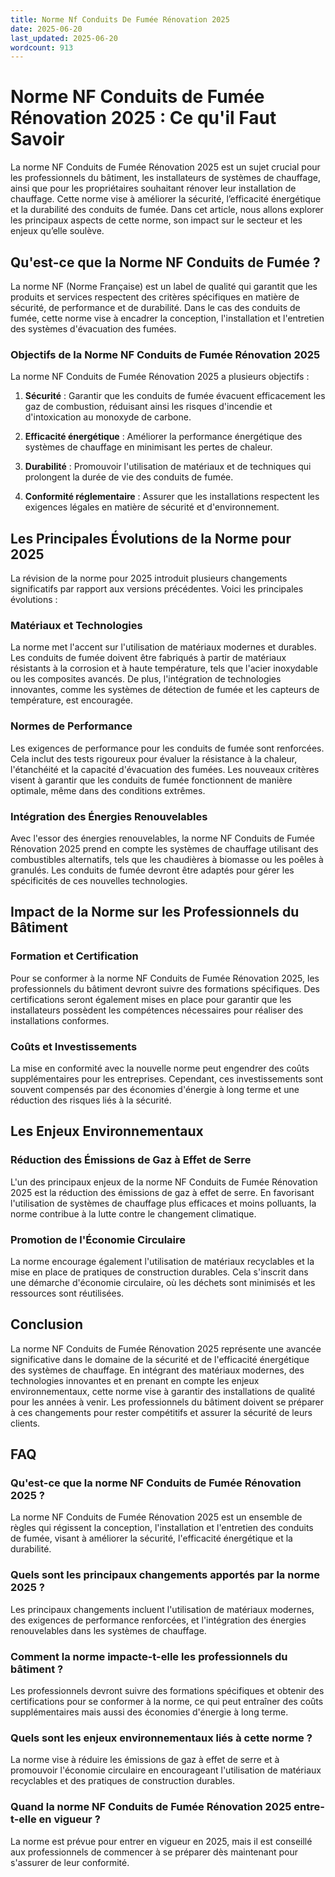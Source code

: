 ```yaml
---
title: Norme Nf Conduits De Fumée Rénovation 2025
date: 2025-06-20
last_updated: 2025-06-20
wordcount: 913
---
```


# Norme NF Conduits de Fumée Rénovation 2025 : Ce qu'il Faut Savoir

La norme NF Conduits de Fumée Rénovation 2025 est un sujet crucial pour les professionnels du bâtiment, les installateurs de systèmes de chauffage, ainsi que pour les propriétaires souhaitant rénover leur installation de chauffage. Cette norme vise à améliorer la sécurité, l’efficacité énergétique et la durabilité des conduits de fumée. Dans cet article, nous allons explorer les principaux aspects de cette norme, son impact sur le secteur et les enjeux qu’elle soulève.

## Qu'est-ce que la Norme NF Conduits de Fumée ?

La norme NF (Norme Française) est un label de qualité qui garantit que les produits et services respectent des critères spécifiques en matière de sécurité, de performance et de durabilité. Dans le cas des conduits de fumée, cette norme vise à encadrer la conception, l'installation et l'entretien des systèmes d'évacuation des fumées.

### Objectifs de la Norme NF Conduits de Fumée Rénovation 2025

La norme NF Conduits de Fumée Rénovation 2025 a plusieurs objectifs :

1. **Sécurité** : Garantir que les conduits de fumée évacuent efficacement les gaz de combustion, réduisant ainsi les risques d'incendie et d'intoxication au monoxyde de carbone.
   
2. **Efficacité énergétique** : Améliorer la performance énergétique des systèmes de chauffage en minimisant les pertes de chaleur.

3. **Durabilité** : Promouvoir l'utilisation de matériaux et de techniques qui prolongent la durée de vie des conduits de fumée.

4. **Conformité réglementaire** : Assurer que les installations respectent les exigences légales en matière de sécurité et d'environnement.

## Les Principales Évolutions de la Norme pour 2025

La révision de la norme pour 2025 introduit plusieurs changements significatifs par rapport aux versions précédentes. Voici les principales évolutions :

### Matériaux et Technologies

La norme met l'accent sur l'utilisation de matériaux modernes et durables. Les conduits de fumée doivent être fabriqués à partir de matériaux résistants à la corrosion et à haute température, tels que l'acier inoxydable ou les composites avancés. De plus, l'intégration de technologies innovantes, comme les systèmes de détection de fumée et les capteurs de température, est encouragée.

### Normes de Performance

Les exigences de performance pour les conduits de fumée sont renforcées. Cela inclut des tests rigoureux pour évaluer la résistance à la chaleur, l'étanchéité et la capacité d'évacuation des fumées. Les nouveaux critères visent à garantir que les conduits de fumée fonctionnent de manière optimale, même dans des conditions extrêmes.

### Intégration des Énergies Renouvelables

Avec l'essor des énergies renouvelables, la norme NF Conduits de Fumée Rénovation 2025 prend en compte les systèmes de chauffage utilisant des combustibles alternatifs, tels que les chaudières à biomasse ou les poêles à granulés. Les conduits de fumée devront être adaptés pour gérer les spécificités de ces nouvelles technologies.

## Impact de la Norme sur les Professionnels du Bâtiment

### Formation et Certification

Pour se conformer à la norme NF Conduits de Fumée Rénovation 2025, les professionnels du bâtiment devront suivre des formations spécifiques. Des certifications seront également mises en place pour garantir que les installateurs possèdent les compétences nécessaires pour réaliser des installations conformes.

### Coûts et Investissements

La mise en conformité avec la nouvelle norme peut engendrer des coûts supplémentaires pour les entreprises. Cependant, ces investissements sont souvent compensés par des économies d'énergie à long terme et une réduction des risques liés à la sécurité.

## Les Enjeux Environnementaux

### Réduction des Émissions de Gaz à Effet de Serre

L'un des principaux enjeux de la norme NF Conduits de Fumée Rénovation 2025 est la réduction des émissions de gaz à effet de serre. En favorisant l'utilisation de systèmes de chauffage plus efficaces et moins polluants, la norme contribue à la lutte contre le changement climatique.

### Promotion de l'Économie Circulaire

La norme encourage également l'utilisation de matériaux recyclables et la mise en place de pratiques de construction durables. Cela s'inscrit dans une démarche d'économie circulaire, où les déchets sont minimisés et les ressources sont réutilisées.

## Conclusion

La norme NF Conduits de Fumée Rénovation 2025 représente une avancée significative dans le domaine de la sécurité et de l'efficacité énergétique des systèmes de chauffage. En intégrant des matériaux modernes, des technologies innovantes et en prenant en compte les enjeux environnementaux, cette norme vise à garantir des installations de qualité pour les années à venir. Les professionnels du bâtiment doivent se préparer à ces changements pour rester compétitifs et assurer la sécurité de leurs clients.

## FAQ

### Qu'est-ce que la norme NF Conduits de Fumée Rénovation 2025 ?

La norme NF Conduits de Fumée Rénovation 2025 est un ensemble de règles qui régissent la conception, l'installation et l'entretien des conduits de fumée, visant à améliorer la sécurité, l'efficacité énergétique et la durabilité.

### Quels sont les principaux changements apportés par la norme 2025 ?

Les principaux changements incluent l'utilisation de matériaux modernes, des exigences de performance renforcées, et l'intégration des énergies renouvelables dans les systèmes de chauffage.

### Comment la norme impacte-t-elle les professionnels du bâtiment ?

Les professionnels devront suivre des formations spécifiques et obtenir des certifications pour se conformer à la norme, ce qui peut entraîner des coûts supplémentaires mais aussi des économies d'énergie à long terme.

### Quels sont les enjeux environnementaux liés à cette norme ?

La norme vise à réduire les émissions de gaz à effet de serre et à promouvoir l'économie circulaire en encourageant l'utilisation de matériaux recyclables et des pratiques de construction durables.

### Quand la norme NF Conduits de Fumée Rénovation 2025 entre-t-elle en vigueur ?

La norme est prévue pour entrer en vigueur en 2025, mais il est conseillé aux professionnels de commencer à se préparer dès maintenant pour s'assurer de leur conformité.